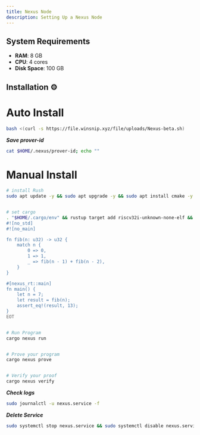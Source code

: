 ```yaml
---
title: Nexus Node
description: Setting Up a Nexus Node
---
```


## System Requirements

- **RAM**: 8 GB
- **CPU**: 4 cores
- **Disk Space**: 100 GB

## Installation ⚙️

# Auto Install

```bash
bash <(curl -s https://file.winsnip.xyz/file/uploads/Nexus-beta.sh)
```

***Save prover-id***

```bash
cat $HOME/.nexus/prover-id; echo ""
```

# Manual Install

```bash
# install Rush
sudo apt update -y && sudo apt upgrade -y && sudo apt install cmake -y && sudo apt install build-essential -y && curl --proto '=https' --tlsv1.2 -sSf https://sh.rustup.rs | sh


# set cargo
. "$HOME/.cargo/env" && rustup target add riscv32i-unknown-none-elf && cargo install --git https://github.com/nexus-xyz/nexus-zkvm nexus-tools --tag 'v1.0.0' && cargo nexus new nexus-project && cd nexus-project && cd src && rm -rf main.rs && cat <<EOT >> main.rs
#![no_std]
#![no_main]

fn fib(n: u32) -> u32 {
    match n {
        0 => 0,
        1 => 1,
        _ => fib(n - 1) + fib(n - 2),
    }
}

#[nexus_rt::main]
fn main() {
    let n = 7;
    let result = fib(n);
    assert_eq!(result, 13);
}
EOT


# Run Program
cargo nexus run


# Prove your program
cargo nexus prove


# Verify your proof
cargo nexus verify
```

***Check logs***
```bash
sudo journalctl -u nexus.service -f
```


***Delete Service***
```bash
sudo systemctl stop nexus.service && sudo systemctl disable nexus.service && sudo rm /etc/systemd/system/nexus.service && sudo systemctl daemon-reload && sudo systemctl reset-failed
```